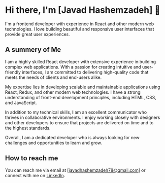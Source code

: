# Hi there, I'm [Javad Hashemzadeh] 👋

I'm a frontend developer with experience in React and other modern web technologies. I love building beautiful and responsive user interfaces that provide great user experiences.

## A summery of Me

I am a highly skilled React developer with extensive experience in building complex web applications. With a passion for creating intuitive and user-friendly interfaces, I am committed to delivering high-quality code that meets the needs of clients and end-users alike.

My expertise lies in developing scalable and maintainable applications using React, Redux, and other modern web technologies. I have a strong understanding of front-end development principles, including HTML, CSS, and JavaScript.

In addition to my technical skills, I am an excellent communicator who thrives in collaborative environments. I enjoy working closely with designers and other developers to ensure that projects are delivered on time and to the highest standards.

Overall, I am a dedicated developer who is always looking for new challenges and opportunities to learn and grow.

## How to reach me

You can reach me via email at [javadhashemzadeh78@gmail.com] or connect with me on [LinkedIn](#).

